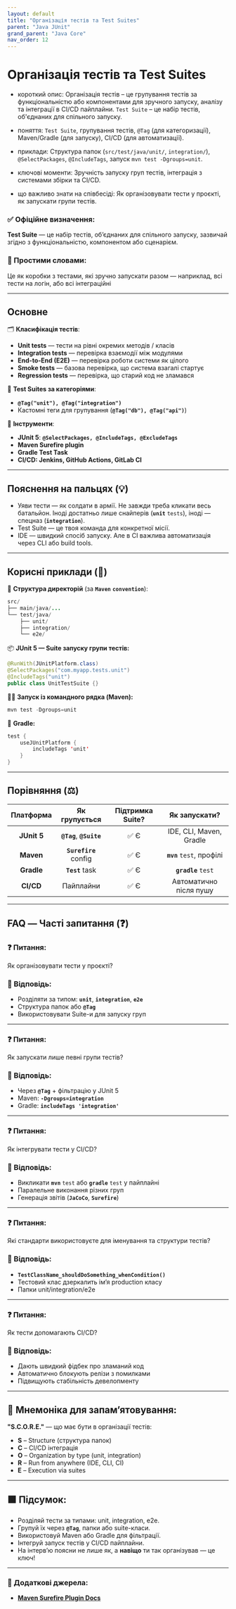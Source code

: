 ```yaml
---
layout: default
title: "Організація тестів та Test Suites"
parent: "Java JUnit"
grand_parent: "Java Core"
nav_order: 12
---
```


# Організація тестів та Test Suites

* короткий опис: Організація тестів – це групування тестів за функціональністю або компонентами для зручного запуску, аналізу та інтеграції в CI/CD пайплайни. `Test Suite` – це набір тестів, об'єднаних для спільного запуску.

* поняття: `Test Suite`, групування тестів, `@Tag` (для категоризації), Maven/Gradle (для запуску), CI/CD (для автоматизації).

* приклади: Структура папок (`src/test/java/unit/`, `integration/`), `@SelectPackages`, `@IncludeTags`, запуск `mvn test -Dgroups=unit`.

* ключові моменти: Зручність запуску груп тестів, інтеграція з системами збірки та CI/CD.

* що важливо знати на співбесіді: Як організовувати тести у проєкті, як запускати групи тестів.

### **✅ Офіційне визначення:**

**Test Suite** — це набір тестів, об’єднаних для спільного запуску, зазвичай згідно з функціональністю, компонентом або сценарієм.

### **🧠 Простими словами:**

Це як коробки з тестами, які зручно запускати разом — наприклад, всі тести на логін, або всі інтеграційні

---

## **Основне**

🗂 **Класифікація тестів**:

* **Unit tests** — тести на рівні окремих методів / класів
* **Integration tests** — перевірка взаємодії між модулями
* **End-to-End (E2E)** — перевірка роботи системи як цілого
* **Smoke tests** — базова перевірка, що система взагалі стартує
* **Regression tests** — перевірка, що старий код не зламався

🧩 **Test Suites за категоріями**:

* **`@Tag("unit"), @Tag("integration")`**
* Кастомні теги для групування (**`@Tag("db"), @Tag("api")`**)

🧰 **Інструменти**:

* **JUnit 5**: **`@SelectPackages, @IncludeTags, @ExcludeTags`**
* **Maven Surefire plugin**
* **Gradle Test Task**
* **CI/CD: Jenkins, GitHub Actions, GitLab CI**

---

## **Пояснення на пальцях (💡)**

* Уяви тести — як солдати в армії. Не завжди треба кликати весь батальйон. Іноді достатньо лише снайперів (**`unit`** `tests`), іноді — спецназ (**`integration`**).
* Test Suite — це твоя команда для конкретної місії.
* IDE — швидкий спосіб запуску. Але в CI важлива автоматизація через CLI або build tools.

---

## **Корисні приклади (🧪)**

📁 **Структура директорій** (за **`Maven`** **`convention`**):

```java
src/
├── main/java/...
└── test/java/
    ├── unit/
    ├── integration/
    └── e2e/
```

📦 **JUnit 5 — Suite запуску групи тестів:**

```java
@RunWith(JUnitPlatform.class)
@SelectPackages("com.myapp.tests.unit")
@IncludeTags("unit")
public class UnitTestSuite {}
```

🏃‍♂️ **Запуск із командного рядка (Maven):**

```java
mvn test -Dgroups=unit
```

🧩 **Gradle:**

```java
test {
    useJUnitPlatform {
        includeTags 'unit'
    }
}
```

---

## **Порівняння (⚖️)**

|  Платформа  |      Як групується       | Підтримка Suite? |       Як запускати?       |
|:-----------:|:------------------------:|:----------------:|:-------------------------:|
| **JUnit 5** | **`@Tag`**, **`@Suite`** |       ✅ Є        |  IDE, CLI, Maven, Gradle  |
|  **Maven**  |  **`Surefire`** config   |       ✅ Є        | **`mvn`** `test`, профілі |
| **Gradle**  |     **`Test`** task      |       ✅ Є        |    **`gradle`** `test`    |
|  **CI/CD**  |        Пайплайни         |       ✅ Є        |  Автоматично після пушу   |

---

## **FAQ — Часті запитання (❓)**

### **❓ Питання:**

 Як організовувати тести у проєкті?

### **💬 Відповідь:**

* Розділяти за типом: **`unit`**, **`integration`**, **`e2e`**
* Структура папок або **`@Tag`**
* Використовувати Suite-и для запуску груп

---

### **❓ Питання:**

 Як запускати лише певні групи тестів?

### **💬 Відповідь:**

* Через **`@Tag`** \+ фільтрацію у JUnit 5
* Maven: **`-Dgroups=integration`**
* Gradle: **`includeTags 'integration'`**

---

### **❓ Питання:**

 Як інтегрувати тести у CI/CD?

### **💬 Відповідь:**

* Викликати **`mvn`** `test` або **`gradle`** `test` у пайплайні
* Паралельне виконання різних груп
* Генерація звітів (**`JaCoCo`**, **`Surefire`**)

---

### **❓ Питання:**

 Які стандарти використовуєте для іменування та структури тестів?

### **💬 Відповідь:**

* **`TestClassName_shouldDoSomething_whenCondition()`**
* Тестовий клас дзеркалить ім’я production класу
* Папки unit/integration/e2e

---

### **❓ Питання:**

 Як тести допомагають CI/CD?

### **💬 Відповідь:**

* Дають швидкий фідбек про зламаний код
* Автоматично блокують релізи з помилками
* Підвищують стабільність девелопменту

---

## **🧠 Мнемоніка для запам’ятовування:**

**"S.C.O.R.E."** — що має бути в організації тестів:

* **S** – Structure (структура папок)
* **C** – CI/CD інтеграція
* **O** – Organization by type (unit, integration)
* **R** – Run from anywhere (IDE, CLI, CI)
* **E** – Execution via suites

---

## **🟩 Підсумок:**

* Розділяй тести за типами: unit, integration, e2e.
* Групуй їх через **`@Tag`**, папки або suite-класи.
* Використовуй Maven або Gradle для фільтрації.
* Інтегруй запуск тестів у CI/CD пайплайни.
* На інтерв’ю поясни не лише як, а **навіщо** ти так організував — це ключ\!

---

### **🔗 Додаткові джерела:**

* [**Maven Surefire Plugin Docs**](https://maven.apache.org/surefire/maven-surefire-plugin/)
